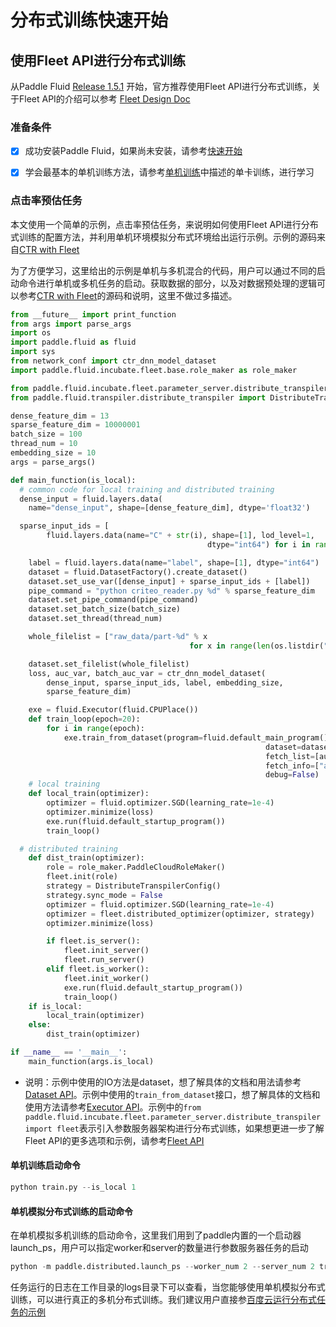# 分布式训练快速开始



## 使用Fleet API进行分布式训练



从Paddle Fluid [Release 1.5.1](https://github.com/PaddlePaddle/Paddle/releases/tag/v1.5.1) 开始，官方推荐使用Fleet API进行分布式训练，关于Fleet API的介绍可以参考 [Fleet Design Doc](https://github.com/PaddlePaddle/Fleet)



### 准备条件

- [x] 成功安装Paddle Fluid，如果尚未安装，请参考[快速开始](https://www.paddlepaddle.org.cn/documentation/docs/zh/1.5/beginners_guide/quick_start_cn.html)

- [x] 学会最基本的单机训练方法，请参考[单机训练](https://www.paddlepaddle.org.cn/documentation/docs/zh/1.5/user_guides/howto/training/single_node.html)中描述的单卡训练，进行学习



### 点击率预估任务



本文使用一个简单的示例，点击率预估任务，来说明如何使用Fleet API进行分布式训练的配置方法，并利用单机环境模拟分布式环境给出运行示例。示例的源码来自[CTR with Fleet](https://github.com/PaddlePaddle/Fleet/tree/develop/examples/ctr)



为了方便学习，这里给出的示例是单机与多机混合的代码，用户可以通过不同的启动命令进行单机或多机任务的启动。获取数据的部分，以及对数据预处理的逻辑可以参考[CTR with Fleet](https://github.com/PaddlePaddle/Fleet/tree/develop/examples/ctr)的源码和说明，这里不做过多描述。



```python
from __future__ import print_function
from args import parse_args
import os
import paddle.fluid as fluid
import sys
from network_conf import ctr_dnn_model_dataset
import paddle.fluid.incubate.fleet.base.role_maker as role_maker

from paddle.fluid.incubate.fleet.parameter_server.distribute_transpiler import fleet
from paddle.fluid.transpiler.distribute_transpiler import DistributeTranspilerConfig

dense_feature_dim = 13
sparse_feature_dim = 10000001
batch_size = 100
thread_num = 10
embedding_size = 10
args = parse_args()

def main_function(is_local):
  # common code for local training and distributed training
  dense_input = fluid.layers.data(
    name="dense_input", shape=[dense_feature_dim], dtype='float32')

  sparse_input_ids = [
		fluid.layers.data(name="C" + str(i), shape=[1], lod_level=1,
											dtype="int64") for i in range(1, 27)]

	label = fluid.layers.data(name="label", shape=[1], dtype="int64")
	dataset = fluid.DatasetFactory().create_dataset()
	dataset.set_use_var([dense_input] + sparse_input_ids + [label])
	pipe_command = "python criteo_reader.py %d" % sparse_feature_dim
	dataset.set_pipe_command(pipe_command)
	dataset.set_batch_size(batch_size)
	dataset.set_thread(thread_num)

	whole_filelist = ["raw_data/part-%d" % x 
										for x in range(len(os.listdir("raw_data")))]

	dataset.set_filelist(whole_filelist)
	loss, auc_var, batch_auc_var = ctr_dnn_model_dataset(
		dense_input, sparse_input_ids, label, embedding_size,
		sparse_feature_dim)

	exe = fluid.Executor(fluid.CPUPlace())
	def train_loop(epoch=20):
		for i in range(epoch):
			exe.train_from_dataset(program=fluid.default_main_program(),
														 dataset=dataset,
														 fetch_list=[auc_var],
														 fetch_info=["auc"],
														 debug=False)
	# local training
	def local_train(optimizer):
		optimizer = fluid.optimizer.SGD(learning_rate=1e-4)
		optimizer.minimize(loss)
		exe.run(fluid.default_startup_program())
		train_loop()

  # distributed training
	def dist_train(optimizer):
		role = role_maker.PaddleCloudRoleMaker()
		fleet.init(role)
		strategy = DistributeTranspilerConfig()
		strategy.sync_mode = False
		optimizer = fluid.optimizer.SGD(learning_rate=1e-4)
		optimizer = fleet.distributed_optimizer(optimizer, strategy)
		optimizer.minimize(loss)

		if fleet.is_server():
			fleet.init_server()
			fleet.run_server()
		elif fleet.is_worker():
			fleet.init_worker()
			exe.run(fluid.default_startup_program())
			train_loop()
	if is_local:
		local_train(optimizer)
	else:
		dist_train(optimizer)

if __name__ == '__main__':
	main_function(args.is_local)
```



- 说明：示例中使用的IO方法是dataset，想了解具体的文档和用法请参考[Dataset API](hhttps://www.paddlepaddle.org.cn/documentation/docs/zh/1.5/api_cn/dataset_cn.html)。示例中使用的```train_from_dataset```接口，想了解具体的文档和使用方法请参考[Executor API](https://www.paddlepaddle.org.cn/documentation/docs/zh/1.5/api_cn/executor_cn.html)。示例中的```from paddle.fluid.incubate.fleet.parameter_server.distribute_transpiler import fleet```表示引入参数服务器架构进行分布式训练，如果想更进一步了解Fleet API的更多选项和示例，请参考[Fleet API](https://www.paddlepaddle.org.cn/documentation/docs/zh/1.5/user_guides/howto/training/fleet_api_howto_cn.html)



#### 单机训练启动命令

```python
python train.py --is_local 1
```

#### 单机模拟分布式训练的启动命令

在单机模拟多机训练的启动命令，这里我们用到了paddle内置的一个启动器launch_ps，用户可以指定worker和server的数量进行参数服务器任务的启动

```python
python -m paddle.distributed.launch_ps --worker_num 2 --server_num 2 train.py
```

任务运行的日志在工作目录的logs目录下可以查看，当您能够使用单机模拟分布式训练，可以进行真正的多机分布式训练。我们建议用户直接参[百度云运行分布式任务的示例](https://www.paddlepaddle.org.cn/documentation/docs/zh/1.5/user_guides/howto/training/deploy_ctr_on_baidu_cloud_cn.html)